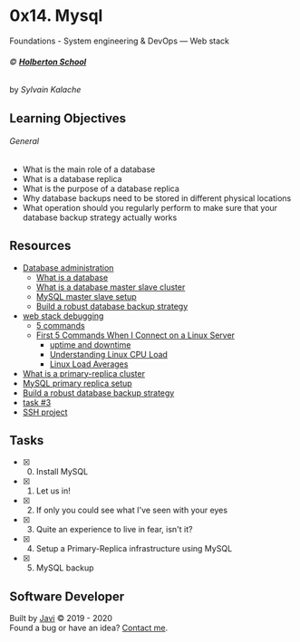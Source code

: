 # 0x14. Mysql
Foundations - System engineering & DevOps ― Web stack

###### :copyright: **[Holberton School](https://www.holbertonschool.com/)**
by _Sylvain Kalache_

## Learning Objectives
###### General
* What is the main role of a database
* What is a database replica
* What is the purpose of a database replica
* Why database backups need to be stored in different physical locations
* What operation should you regularly perform to make sure that your database backup strategy actually works

## Resources
* [Database administration](https://intranet.hbtn.io/concepts/49)
  - [What is a database](https://searchsqlserver.techtarget.com/definition/database)
  - [What is a database master slave cluster](https://www.digitalocean.com/community/tutorials/how-to-choose-a-redundancy-plan-to-ensure-high-availability#sql-replication)
  - [MySQL master slave setup](https://www.digitalocean.com/community/tutorials/how-to-set-up-master-slave-replication-in-mysql)
  - [Build a robust database backup strategy](https://www.databasejournal.com/features/mssql/developing-a-sql-server-backup-strategy.html)
* [web stack debugging](https://intranet.hbtn.io/concepts/68)
  - [5 commands](https://www.linux.com/training-tutorials/first-5-commands-when-i-connect-linux-server/)
  - [First 5 Commands When I Connect on a Linux Server](https://www.youtube.com/watch?v=1_gqlbADaAw&feature=youtu.be)
    - [uptime and downtime](https://whatis.techtarget.com/definition/uptime-and-downtime)
    - [Understanding Linux CPU Load](https://scoutapm.com/blog/understanding-load-averages)
    - [Linux Load Averages](http://www.brendangregg.com/blog/2017-08-08/linux-load-averages.html)
* [What is a primary-replica cluster](https://www.digitalocean.com/community/tutorials/how-to-choose-a-redundancy-plan-to-ensure-high-availability#sql-replication)
* [MySQL primary replica setup](https://www.digitalocean.com/community/tutorials/how-to-set-up-master-slave-replication-in-mysql)
* [Build a robust database backup strategy](https://www.databasejournal.com/features/mssql/developing-a-sql-server-backup-strategy.html)
* [task #3](https://intranet.hbtn.io/tasks/1372)
* [SSH project](https://intranet.hbtn.io/projects/244)

## Tasks
* [x] 0. Install MySQL
* [x] 1. Let us in!
* [x] 2. If only you could see what I've seen with your eyes
* [x] 3. Quite an experience to live in fear, isn't it?
* [x] 4. Setup a Primary-Replica infrastructure using MySQL
* [x] 5. MySQL backup

## Software Developer
Built by [Javi](https://github.com/javi0b01) :copyright: 2019 - 2020  
Found a bug or have an idea? [Contact me](https://www.linkedin.com/in/javi0b01/).
